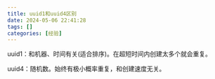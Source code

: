 ```yaml
---
title: uuid1和uuid4区别
date: 2024-05-06 22:41:28
tags: []
categories: [经验]
---
```


uuid1：和机器、时间有关(适合排序)。在超短时间内创建太多个就会重复。

uuid4：随机数。始终有极小概率重复，和创建速度无关。
